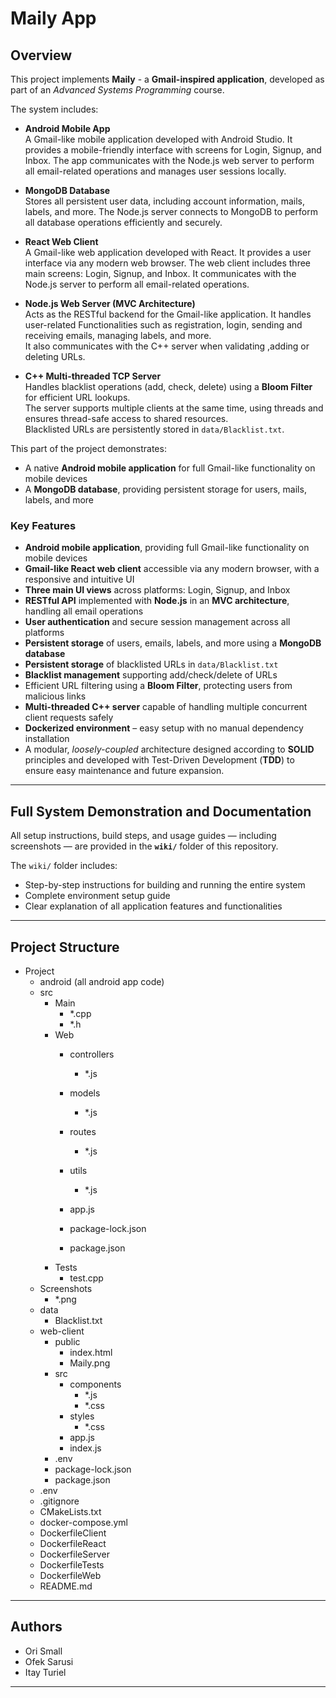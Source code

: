 # Maily App

## Overview

This project implements **Maily** - a **Gmail-inspired application**, developed as part of an *Advanced Systems Programming* course.

The system includes:  
- **Android Mobile App**  
A Gmail-like mobile application developed with Android Studio. It provides a mobile-friendly interface with screens for Login, Signup, and Inbox. The app communicates with the Node.js web server to perform all email-related operations and manages user sessions locally.

- **MongoDB Database**  
Stores all persistent user data, including account information, mails, labels, and more.
The Node.js server connects to MongoDB to perform all database operations efficiently and securely.

-   **React Web Client**  
A Gmail-like web application developed with React. It provides a user interface via any modern web browser. The web client includes three main screens: Login, Signup, and Inbox. It communicates with the Node.js server to perform all email-related operations.

- **Node.js Web Server (MVC Architecture)**  
  Acts as the RESTful backend for the Gmail-like application. It handles user-related Functionalities such as registration, login, sending and receiving emails, managing labels, and more.  
  It also communicates with the C++ server when validating ,adding or deleting URLs.

- **C++ Multi-threaded TCP Server**  
  Handles blacklist operations (add, check, delete) using a **Bloom Filter** for efficient URL lookups.  
  The server supports multiple clients at the same time, using threads and ensures thread-safe access to shared resources.  
  Blacklisted URLs are persistently stored in `data/Blacklist.txt`.

This part of the project demonstrates:

-	A native **Android mobile application** for full Gmail-like functionality on mobile devices
-	A **MongoDB database**, providing persistent storage for users, mails, labels, and more


### Key Features
-	**Android mobile application**, providing full Gmail-like functionality on mobile devices
-	**Gmail-like React web client** accessible via any modern browser, with a responsive and intuitive UI
-	**Three main UI views** across platforms: Login, Signup, and Inbox
-	**RESTful API** implemented with **Node.js** in an **MVC architecture**, handling all email operations
-	**User authentication** and secure session management across all platforms
-	**Persistent storage** of users, emails, labels, and more using a **MongoDB database**
- **Persistent storage** of blacklisted URLs in `data/Blacklist.txt`
-	**Blacklist management** supporting add/check/delete of URLs
-	Efficient URL filtering using a **Bloom Filter**, protecting users from malicious links
-	**Multi-threaded C++ server** capable of handling multiple concurrent client requests safely
-	**Dockerized environment** – easy setup with no manual dependency installation
-	A modular, *loosely-coupled* architecture designed according to **SOLID** principles and developed with Test-Driven Development (**TDD**) to ensure easy maintenance and future expansion.

---
## Full System Demonstration and Documentation

All setup instructions, build steps, and usage guides — including screenshots — are provided in the **`wiki/`** folder of this repository.

The `wiki/` folder includes:

- Step-by-step instructions for building and running the entire system
- Complete environment setup guide  
- Clear explanation of all application features and functionalities 

---

## Project Structure

- Project
  - android (all android app code)
  - src
      - Main
          - *.cpp
          - *.h
      - Web
          - controllers
              - *.js

          - models
              - *.js

          - routes
              - *.js

          - utils
              - *.js
          - app.js
          - package-lock.json
          - package.json 
      - Tests
          - test.cpp
  - Screenshots
      - *.png
  - data
      - Blacklist.txt
  - web-client
    - public
      - index.html
      - Maily.png
    - src
      - components
        - *.js
        - *.css
      - styles
        - *.css
      - app.js
      - index.js
    - .env
    - package-lock.json
    - package.json 
  - .env
  - .gitignore
  - CMakeLists.txt
  - docker-compose.yml
  - DockerfileClient
  - DockerfileReact
  - DockerfileServer
  - DockerfileTests
  - DockerfileWeb
  - README.md

---

## Authors
- Ori Small
- Ofek Sarusi
- Itay Turiel

---